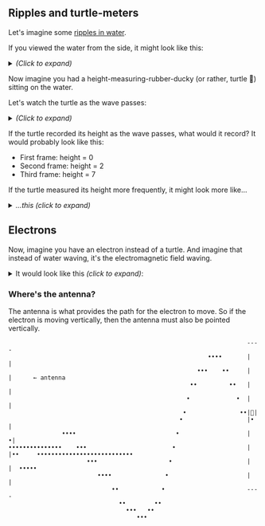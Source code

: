 ## Ripples and turtle-meters

Let's imagine some [ripples in water](https://www.youtube.com/watch?v=FeXP7SxCKKE).

If you viewed the water from the side, it might look like this:

<details><summary><i>(Click to expand)</i></summary>

First frame
```
                                              ••••
                                           •••    ••
                                         ••         ••
                                        •             •
                                       •               ••
                                      •                  ••
     ••••                            •                     ••
•••••    •••                        •                        ••     •••••••••••••••••••••••••••••••••••••
            •••                    •                           •••••
               ••••               •
                   ••            •
                     ••        ••
                       •••   ••
                          •••

```

Second frame

```
                                                        ••••
                                                     •••    ••
                                                   ••         ••
                                                  •             •
                                                 •               ••
                                                •                  ••
               ••••                            •                     ••
•••••••••••••••    •••                        •                        ••     •••••••••••••••••••••••••••
                      •••                    •                           •••••
                         ••••               •
                             ••            •
                               ••        ••
                                 •••   ••
                                    •••
```

Third frame

```
                                                                      ••••
                                                                   •••    ••
                                                                 ••         ••
                                                                •             •
                                                               •               ••
                                                              •                  ••
                             ••••                            •                     ••
•••••••••••••••••••••••••••••    •••                        •                        ••     •••••••••••••
                                    •••                    •                           •••••
                                       ••••               •
                                           ••            •
                                             ••        ••
                                               •••   ••
                                                  •••
```
</details>


Now imagine you had a height-measuring-rubber-ducky (or rather, turtle 🐢) sitting on the water.

Let's watch the turtle as the wave passes:

<details><summary><i>(Click to expand)</i></summary>

First frame
```
                                              ••••
                                           •••    ••
                                         ••         ••
                                        •             •
                                       •               ••
                                      •                  ••
     ••••                            •                     ••       🐢    
•••••    •••                        •                        ••     •••••••••••••••••••••••••••••••••••••
            •••                    •                           •••••
               ••••               •
                   ••            •
                     ••        ••
                       •••   ••
                          •••

```

Second frame

```
                                                        ••••
                                                     •••    ••
                                                   ••         ••
                                                  •             •
                                                 •               •• 🐢
                                                •                  •• 
               ••••                            •                     ••
•••••••••••••••    •••                        •                        ••     •••••••••••••••••••••••••••
                      •••                    •                           •••••
                         ••••               •
                             ••            •
                               ••        ••
                                 •••   ••
                                    •••
```

Third frame

```
                                                                       🐢
                                                                      ••••
                                                                   •••    ••
                                                                 ••         ••
                                                                •             •
                                                               •               ••
                                                              •                  ••
                             ••••                            •                     ••
•••••••••••••••••••••••••••••    •••                        •                        ••     •••••••••••••
                                    •••                    •                           •••••
                                       ••••               •
                                           ••            •
                                             ••        ••
                                               •••   ••
                                                  •••
```
</details>

If the turtle recorded its height as the wave passes, what would it record? It would probably look like this:

- First frame: height = 0
- Second frame: height = 2
- Third frame: height = 7

If the turtle measured its height more frequently, it might look more like... 

<details><summary><i>...this (click to expand)</i></summary>

```
  0
  0
 -1
 -1
 -1
 -1
 -1
  0
  0
  1
  1
  2
  2
  3
  3
  4
  5
  5
  6
  6
  7
  7
  7
  7
  6
  etc
```
</details>

## Electrons

Now, imagine you have an electron instead of a turtle. And imagine that instead of water waving, it's the electromagnetic field waving.

<details><summary>It would look like this <i>(click to expand)</i>:</summary>

_(Exactly the same figure as above, but with a turtle instead of an electron. There's no electron emoji.)_

</details>

### Where's the antenna?

The antenna is what provides the path for the electron to move. So if the electron is moving vertically, then the antenna must also be pointed vertically.

```
                                                                   ----
                                                        ••••       |  |
                                                     •••    ••     |  |      ← antenna
                                                   ••         ••   |  |
                                                  •             •  |  |
                                                 •               ••|🐢|
                                                •                  |• |
               ••••                            •                   | •|
•••••••••••••••    •••                        •                    |  |••     •••••••••••••••••••••••••••
                      •••                    •                     |  |  •••••
                         ••••               •                      |  |
                             ••            •                       ----
                               ••        ••
                                 •••   ••
                                    •••

```


